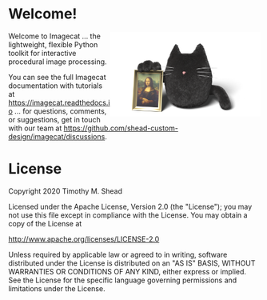# Welcome!

<img src="artwork/logo.png" width="300" style="float:right"/>

Welcome to Imagecat ... the lightweight, flexible Python toolkit for interactive procedural image processing.

You can see the full Imagecat documentation with tutorials at
https://imagecat.readthedocs.io ... for questions, comments, or suggestions, get
in touch with our team at https://github.com/shead-custom-design/imagecat/discussions.

License
=======

Copyright 2020 Timothy M. Shead

Licensed under the Apache License, Version 2.0 (the "License"); you may not use this file except in compliance with the License. You may obtain a copy of the License at

http://www.apache.org/licenses/LICENSE-2.0

Unless required by applicable law or agreed to in writing, software distributed under the License is distributed on an "AS IS" BASIS, WITHOUT WARRANTIES OR CONDITIONS OF ANY KIND, either express or implied. See the License for the specific language governing permissions and limitations under the License.
